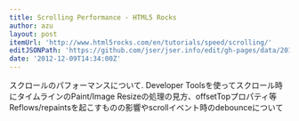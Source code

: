 ```yaml
---
title: Scrolling Performance - HTML5 Rocks
author: azu
layout: post
itemUrl: 'http://www.html5rocks.com/en/tutorials/speed/scrolling/'
editJSONPath: 'https://github.com/jser/jser.info/edit/gh-pages/data/2012/12/index.json'
date: '2012-12-09T14:34:00Z'
---
```

スクロールのパフォーマンスについて.
Developer Toolsを使ってスクロール時にタイムラインのPaint/Image Resizeの処理の見方、offsetTopプロパティ等Reflows/repaintsを起こすものの影響やscrollイベント時のdebounceについて
